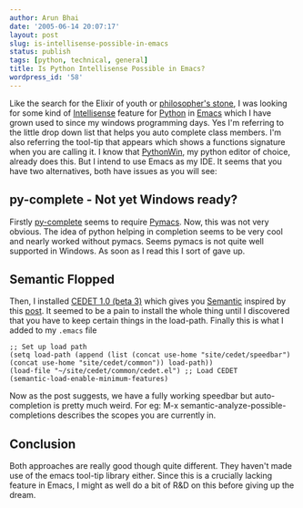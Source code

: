 ```yaml
---
author: Arun Bhai
date: '2005-06-14 20:07:17'
layout: post
slug: is-intellisense-possible-in-emacs
status: publish
tags: [python, technical, general]
title: Is Python Intellisense Possible in Emacs?
wordpress_id: '58'
---
```


Like the search for the Elixir of youth or [philosopher's stone][phst],
I was looking for some kind of [Intellisense][intl]
feature for [Python][6] in [Emacs][5] which I have grown used to since my windows
programming days. Yes I'm referring to the little drop down list
that helps you auto complete class members. I'm also referring the
tool-tip that appears which shows a functions signature when you are
calling it. I know that [PythonWin][7], my python editor of choice,
already does this. But I intend to use Emacs as my IDE.
It seems that you have two alternatives, both have issues
as you will see:

## py-complete - Not yet Windows ready? ##

Firstly [py-complete][3] seems to require [Pymacs][4]. Now, this was
not very obvious. The idea of python helping in completion seems to be
very cool and nearly worked without pymacs. Seems pymacs is not quite
well supported in Windows. As soon as I read this I sort of gave up.

## Semantic Flopped ##

Then, I installed [CEDET 1.0 (beta 3)][1] which gives you [Semantic][8] inspired by this [post][2]. It
seemed to be a pain to install the whole thing until I discovered that
you have to keep certain things in the load-path. Finally this is what
I added to my `.emacs` file

    ;; Set up load path
    (setq load-path (append (list (concat use-home "site/cedet/speedbar")
    (concat use-home "site/cedet/common")) load-path))
    (load-file "~/site/cedet/common/cedet.el") ;; Load CEDET
    (semantic-load-enable-minimum-features)


Now as the post suggests, we have a fully working speedbar but
auto-completion is pretty much weird. For eg: M-x
semantic-analyze-possible-completions describes the scopes you are
currently in.

## Conclusion ##

Both approaches are really good though quite different. They haven't
made use of the emacs tool-tip library either. Since this is a
crucially lacking feature in Emacs, I might as well do a bit of R&D
on this before giving up the dream.

[phst]: http://en.wikipedia.org/wiki/Alchemy "To Wikipedia"
[intl]: http://msdn.microsoft.com/library/en-us/odc_vsto2005_ta/html/officeVSTOCodeSnippets.asp "A Microsoft page regarding the feature"
[1]: http://cedet.sourceforge.net/ "Collections of Emacs Development Environment Tools"
[2]: http://users.binary.net/thehaas/cgi-haas/blosxom.cgi/comp/emacs/semanticandtags.html
[3]: http://cvs.sourceforge.net/viewcvs.py/python-mode/python-mode/
[4]: http://pymacs.progiciels-bpi.ca/index.html "Allows emacs users to automate using python"
[5]: emacswiki.org/ "Emacs Wiki"
[6]: python.org/ "Python: Language"
[7]: http://www.python.org/windows/pythonwin/ "A python IDE"
[8]: http://www.emacswiki.org/cgi-bin/wiki/SemanticSense "Semantic"
